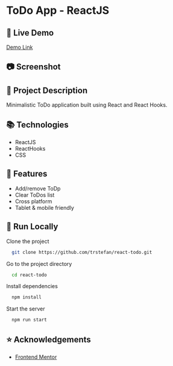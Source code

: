 # ToDo App - ReactJS

## :link:	Live Demo 

[Demo Link](https://trstefan.github.io/react-todo/)

## 📷 Screenshot

## 📝 Project Description

Minimalistic ToDo application built using React and React Hooks.

## 📚 Technologies

- ReactJS
- ReactHooks
- CSS

## 🎯 Features

- Add/remove ToDp
- Clear ToDos list
- Cross platform
- Tablet & mobile friendly

## :runner: Run Locally 
Clone the project

```bash
  git clone https://github.com/trstefan/react-todo.git
```

Go to the project directory

```bash
  cd react-todo
```

Install dependencies

```bash
  npm install
```

Start the server

```bash
  npm run start
```


## :star:	Acknowledgements

 - [Frontend Mentor](https://www.frontendmentor.io/challenges)
